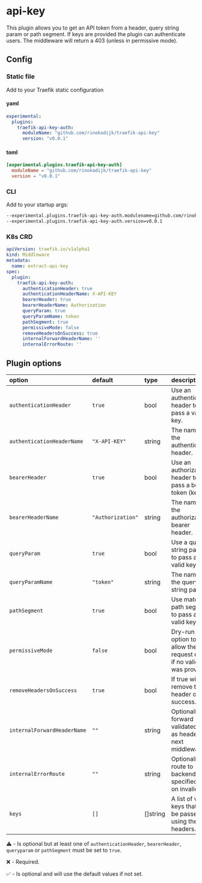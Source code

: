 # api-key

This plugin allows you to get an API token from a header, query string param or path segment. If keys are provided the plugin can authenticate users. The middleware will return a 403 (unless in permissive mode).

## Config

### Static file

Add to your Traefik static configuration

#### yaml

```yaml
experimental:
  plugins:
    traefik-api-key-auth:
      moduleName: "github.com/rinokadijk/traefik-api-key"
      version: "v0.0.1"
```

#### toml

```toml
[experimental.plugins.traefik-api-key-auth]
  moduleName = "github.com/rinokadijk/traefik-api-key"
  version = "v0.0.1"
```

### CLI

Add to your startup args:

```sh
--experimental.plugins.traefik-api-key-auth.modulename=github.com/rinokadijk/traefik-api-key
--experimental.plugins.traefik-api-key-auth.version=v0.0.1
```

### K8s CRD

```yaml
apiVersion: traefik.io/v1alpha1
kind: Middleware
metadata:
  name: extract-api-key
spec:
  plugin:
    traefik-api-key-auth:
      authenticationHeader: true
      authenticationHeaderName: X-API-KEY
      bearerHeader: true
      bearerHeaderName: Authorization
      queryParam: true
      queryParamName: token
      pathSegment: true
      permissiveMode: false
      removeHeadersOnSuccess: true
      internalForwardHeaderName: ''
      internalErrorRoute: ''
```

## Plugin options

| option                      | default           | type     | description                                                       | optional |
|:----------------------------|:------------------|:---------|:------------------------------------------------------------------|:-------|
| `authenticationHeader`      | `true`            | bool     | Use an authentication header to pass a valid key.                 | ⚠️      |
| `authenticationHeaderName`  | `"X-API-KEY"`     | string   | The name of the authentication header.                            | ✅     |
| `bearerHeader`              | `true`            | bool     | Use an authorization header to pass a bearer token (key).         | ⚠️      |
| `bearerHeaderName`          | `"Authorization"` | string   | The name of the authorization bearer header.                      | ✅     |
| `queryParam`                | `true`            | bool     | Use a query string param to pass a valid key.                     | ⚠️      |
| `queryParamName`            | `"token"`         | string   | The name of the query string param.                               | ✅     |
| `pathSegment`               | `true`            | bool     | Use match on path segment to pass a valid key.                    | ⚠️      |
| `permissiveMode`            | `false`           | bool     | Dry-run option to allow the request even if no valid was provided | ✅     |
| `removeHeadersOnSuccess`    | `true`            | bool     | If true will remove the header on success.                        | ✅     |
| `internalForwardHeaderName` | `""`              | string   | Optionally forward validated key as header to next middleware.    | ✅     |
| `internalErrorRoute`        | `""`              | string   | Optionally route to backend at specified path on invalid key      | ✅     |
| `keys`                      | `[]`              | []string | A list of valid keys that can be passed using the headers.        | ✅      |

⚠️ - Is optional but at least one of `authenticationHeader`, `bearerHeader`, `queryparam` or `pathSegment` must be set to `true`.

❌ - Required.

✅ - Is optional and will use the default values if not set.
